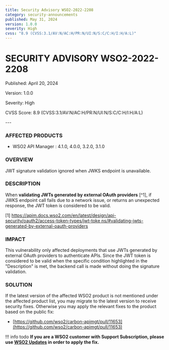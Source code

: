 ```yaml
---
title: Security Advisory WSO2-2022-2208
category: security-announcements
published: May 31, 2024
version: 1.0.0
severity: High
cvss: "8.9 (CVSS:3.1/AV:N/AC:H/PR:N/UI:N/S:C/C:H/I:H/A:L)"
---
```


# SECURITY ADVISORY WSO2-2022-2208

<p class="doc-info">Published: April 20, 2024</p>
<p class="doc-info">Version: 1.0.0</p>
<p class="doc-info">Severity: High</p>
<p class="doc-info">CVSS Score: 8.9 (CVSS:3.1/AV:N/AC:H/PR:N/UI:N/S:C/C:H/I:H/A:L)</p>
---

### AFFECTED PRODUCTS
* WSO2 API Manager : 4.1.0, 4.0.0, 3.2.0, 3.1.0


### OVERVIEW
JWT signature validation ignored when JWKS endpoint is unavailable.


### DESCRIPTION
When **validating JWTs generated by external OAuth providers** [^1], if JWKS endpoint call fails due to a network issue, or returns an unexpected response, the JWT token is considered to be valid.

[1] [https://apim.docs.wso2.com/en/latest/design/api-security/oauth2/access-token-types/jwt-toke
ns/#validating-jwts-generated-by-external-oauth-providers](https://apim.docs.wso2.com/en/latest/design/api-security/oauth2/access-token-types/jwt-tokens/#validating-jwts-generated-by-external-oauth-providers)


### IMPACT
This vulnerability only affected deployments that use JWTs generated by external OAuth providers to authenticate APIs. Since the JWT token is considered to be valid when the specific condition highlighted in the "Description" is met, the backend call is made without doing the signature validation.


### SOLUTION
If the latest version of the affected WSO2 product is not mentioned under the affected product list, you may migrate to the latest version to receive security fixes. Otherwise you may apply the relevant fixes to the product based on the public fix: 

* [https://github.com/wso2/carbon-apimgt/pull/11653](https://github.com/wso2/carbon-apimgt/pull/11653)


!!! info todo
    **If you are a WSO2 customer with Support Subscription, please use [WSO2 Updates](https://wso2.com/updates/) in order to apply the fix.**

